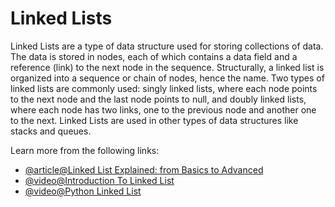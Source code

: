 # Linked Lists

Linked Lists are a type of data structure used for storing collections of data. The data is stored in nodes, each of which contains a data field and a reference (link) to the next node in the sequence. Structurally, a linked list is organized into a sequence or chain of nodes, hence the name. Two types of linked lists are commonly used: singly linked lists, where each node points to the next node and the last node points to null, and doubly linked lists, where each node has two links, one to the previous node and another one to the next. Linked Lists are used in other types of data structures like stacks and queues.

Learn more from the following links:

- [@article@Linked List Explained: from Basics to Advanced](https://www.freecodecamp.org/news/how-linked-lists-work/)
- [@video@Introduction To Linked List](https://youtu.be/Nq7ok-OyEpg?si=xttaGoYKcoJ09Ln2)
- [@video@Python Linked List](https://www.youtube.com/watch?v=qp8u-frRAnU&list=PLeo1K3hjS3uu_n_a__MI_KktGTLYopZ12&index=4&ab_channel=codebasics)

